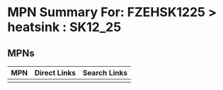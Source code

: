



# MPN Summary For: FZEHSK1225 > heatsink : SK12_25

## MPNs
  

|MPN|Direct Links|Search Links|
| :--- | :--- | :--- |
||||
